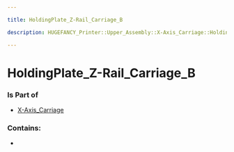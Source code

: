 ```yaml
---

title: HoldingPlate_Z-Rail_Carriage_B

description: HUGEFANCY_Printer::Upper_Assembly::X-Axis_Carriage::HoldingPlate_Z-Rail_Carriage_B

---
```

# HoldingPlate_Z-Rail_Carriage_B
<script>
    var geoarray = '{"HoldingPlate_Z-Rail_Carriage_B": {}}';
</script>
<script>
    var basepath = '/assets/HUGEFANCY_Printer/Upper_Assembly/X-Axis_Carriage/';
</script>
<link rel="stylesheet" href="/css/container.css">

<div id="container"></div>

<!-- these are the required scripts for the three.js scene -->
<script src="/lib/three.min.js"></script>
<script src="/lib/OrbitControls.js"></script>
<script src="/lib/RectAreaLightUniformsLib.js"></script>
<!-- this is your app's lib file -->
<script src="/lib/triceratops_app.js"></script>
### Is Part of
- [X-Axis_Carriage](../X-Axis_Carriage)  

### Contains:
- [](./HoldingPlate_Z-Rail_Carriage_B/)

